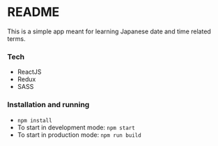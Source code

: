 # README #

This is a simple app meant for learning Japanese date and time related terms. 

### Tech ###
* ReactJS
* Redux
* SASS

### Installation and running ###

* `npm install`
* To start in development mode: `npm start`
* To start in production mode: `npm run build`
